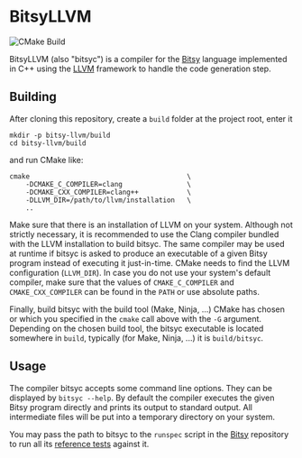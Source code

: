 # BitsyLLVM

![CMake Build](https://github.com/SimplyDanny/bitsy-llvm/workflows/CMake%20Build/badge.svg)

BitsyLLVM (also "bitsyc") is a compiler for the
[Bitsy](https://github.com/apbendi/bitsyspec) language implemented in C++ using
the [LLVM](https://llvm.org) framework to handle the code generation step.

## Building

After cloning this repository, create a `build` folder at the project root,
enter it

    mkdir -p bitsy-llvm/build
    cd bitsy-llvm/build

and run CMake like:

    cmake                                       \
        -DCMAKE_C_COMPILER=clang                \
        -DCMAKE_CXX_COMPILER=clang++            \
        -DLLVM_DIR=/path/to/llvm/installation   \
        ..

Make sure that there is an installation of LLVM on your system. Although not
strictly necessary, it is recommended to use the Clang compiler bundled with the
LLVM installation to build bitsyc. The same compiler may be used at runtime if
bitsyc is asked to produce an executable of a given Bitsy program instead of
executing it just-in-time. CMake needs to find the LLVM configuration
(`LLVM_DIR`). In case you do not use your system's default compiler, make sure
that the values of `CMAKE_C_COMPILER` and `CMAKE_CXX_COMPILER` can be found in
the `PATH` or use absolute paths.

Finally, build bitsyc with the build tool (Make, Ninja, ...) CMake has chosen or
which you specified in the `cmake` call above with the `-G` argument. Depending
on the chosen build tool, the bitsyc executable is located somewhere in `build`,
typically (for Make, Ninja, ...) it is `build/bitsyc`.

## Usage

The compiler bitsyc accepts some command line options. They can be displayed by
`bitsyc --help`. By default the compiler executes the given Bitsy program
directly and prints its output to standard output. All intermediate files will
be put into a temporary directory on your system.

You may pass the path to bitsyc to the `runspec` script in the
[Bitsy](https://github.com/apbendi/bitsyspec) repository to run all its
[reference tests](https://github.com/apbendi/bitsyspec#usage) against it.
